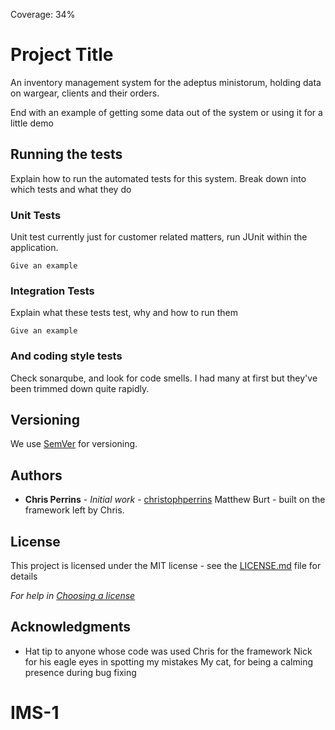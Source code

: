 Coverage: 34%
# Project Title
An inventory management system for the adeptus ministorum, holding data on wargear, clients and their orders. 

End with an example of getting some data out of the system or using it for a little demo

## Running the tests

Explain how to run the automated tests for this system. Break down into which tests and what they do

### Unit Tests 

Unit test currently just for customer related matters, run JUnit within the application. 
```
Give an example
```

### Integration Tests 
Explain what these tests test, why and how to run them

```
Give an example
```

### And coding style tests
Check sonarqube, and look for code smells. I had many at first but they've been trimmed down quite rapidly.



## Versioning

We use [SemVer](http://semver.org/) for versioning.

## Authors

* **Chris Perrins** - *Initial work* - [christophperrins](https://github.com/christophperrins)
Matthew Burt - built on the framework left by Chris.
## License

This project is licensed under the MIT license - see the [LICENSE.md](LICENSE.md) file for details 

*For help in [Choosing a license](https://choosealicense.com/)*

## Acknowledgments

* Hat tip to anyone whose code was used
Chris for the framework
Nick for his eagle eyes in spotting my mistakes
My cat, for being a calming presence during bug fixing 

# IMS-1

